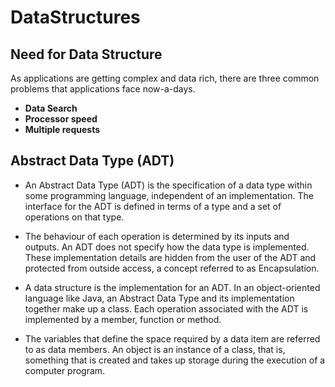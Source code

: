 # DataStructures
 
## Need for Data Structure 
As applications are getting complex and data rich, there are three common problems that applications face now-a-days.

* **Data Search**
* **Processor speed** 
* **Multiple requests**

## Abstract Data Type (ADT)
- An Abstract Data Type (ADT) is the specification of a data type within some programming language, independent of an implementation. The interface for the ADT is defined in terms of a type and a set of operations on that type. 
- The behaviour of each operation is determined by its inputs and outputs. An ADT does not specify how the data type is implemented. These implementation details are hidden from the user of the ADT and protected from outside access, a concept referred to as Encapsulation.

- A data structure is the implementation for an ADT. In an object-oriented language like Java, an Abstract Data Type and its implementation together make up a class. Each operation associated with the ADT is implemented by a member, function or method.
- The variables that define the space required by a data item are referred to as data members. An object is an instance of a class, that is, something that is created and takes up storage during the execution of a computer program.


